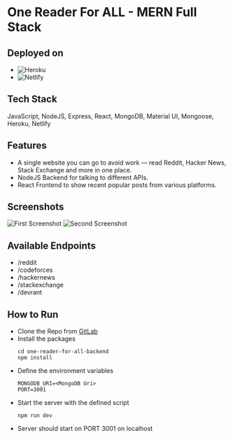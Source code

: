 # One Reader For ALL - MERN Full Stack 

## Deployed on
- ![Heroku](https://one-reader-for-all.herokuapp.com/)
- ![Netlify](https://62682dbfbedc1d0008f78336--joyful-meerkat-03172c.netlify.app/)

## Tech Stack
JavaScript, NodeJS, Express, React, MongoDB, Material UI, Mongoose, Heroku, Netlify

## Features
- A single website you can go to avoid work — read Reddit, Hacker News, Stack Exchange and more in one place.
- NodeJS Backend for talking to different APIs.
- React Frontend to show recent popular posts from various platforms.

## Screenshots
![First Screenshot](https://imgur.com/2dJWsC2.png)
![Second Screenshot](https://imgur.com/YCp859L.png)

## Available Endpoints
- /reddit
- /codeforces
- /hackernews
- /stackexchange
- /devrant

## How to Run

- Clone the Repo from [GitLab](https://gitlab.com/muditmahajan21/one-reader-for-all-backend)
- Install the packages
    ```
    cd one-reader-for-all-backend
    npm install
    ```
- Define the environment variables
    ```
    MONGODB_URI=<MongoDB Uri>
    PORT=3001
    ```
- Start the server with the defined script
    ```
    npm run dev
    ```
- Server should start on PORT 3001 on localhost
